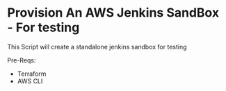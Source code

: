 # Provision An AWS Jenkins SandBox - For testing

This Script will create a standalone jenkins sandbox for testing

Pre-Reqs:
* Terraform
* AWS CLI